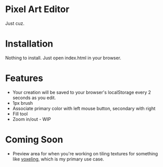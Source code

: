 # Pixel Art Editor

Just cuz.

# Installation

Nothing to install. Just open index.html in your browser.

# Features

* Your creation will be saved to your browser's localStorage every 2 seconds as you edit.
* 1px brush
* Associate primary color with left mouse button, secondary with right
* Fill tool
* Zoom in/out - WIP

# Coming Soon

* Preview area for when you're working on tiling textures for something like [voxeling](https://github.com/alanszlosek/voxeling), which is my primary use case.